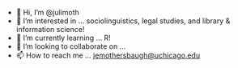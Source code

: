 - 👋 Hi, I’m @julimoth
- 👀 I’m interested in ... sociolinguistics, legal studies, and library & information science!
- 🌱 I’m currently learning ... R!
- 💞️ I’m looking to collaborate on ...
- 📫 How to reach me ... jemothersbaugh@uchicago.edu

<!---
julimoth/julimoth is a ✨ special ✨ repository because its `README.md` (this file) appears on your GitHub profile.
You can click the Preview link to take a look at your changes.
--->
